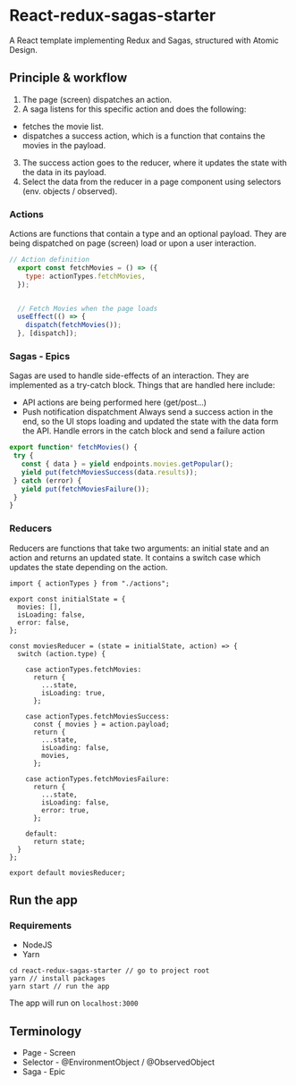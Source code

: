 # React-redux-sagas-starter
A React template implementing Redux and Sagas, structured with Atomic Design.

## Principle & workflow
1. The page (screen) dispatches an action.
2. A saga listens for this specific action and does the following:
  * fetches the movie list.
  * dispatches a success action, which is a function that contains the movies in the payload.
3. The success action goes to the reducer, where it updates the state with the data in its payload.
4. Select the data from the reducer in a page component using selectors (env. objects / observed).

### Actions
Actions are functions that contain a type and an optional payload.
They are being dispatched on page (screen) load or upon a user interaction.

```js
// Action definition
  export const fetchMovies = () => ({
    type: actionTypes.fetchMovies,
  });


  // Fetch Movies when the page loads
  useEffect(() => {
    dispatch(fetchMovies());
  }, [dispatch]);
```

### Sagas - Epics
Sagas are used to handle side-effects of an interaction.
They are implemented as a try-catch block.
Things that are handled here include:
  * API actions are being performed here (get/post...)
  * Push notification dispatchment
 Always send a success action in the end, so the UI stops loading and updated the state with the data form the API.
 Handle errors in the catch block and send a failure action
 
 ```javascript
 export function* fetchMovies() {
  try {
    const { data } = yield endpoints.movies.getPopular();
    yield put(fetchMoviesSuccess(data.results));
  } catch (error) {
    yield put(fetchMoviesFailure());
  }
}
 ```

### Reducers
Reducers are functions that take two arguments: an initial state and an action and returns an updated state.
It contains a switch case which updates the state depending on the action.

```
import { actionTypes } from "./actions";

export const initialState = {
  movies: [],
  isLoading: false,
  error: false,
};

const moviesReducer = (state = initialState, action) => {
  switch (action.type) {

    case actionTypes.fetchMovies:
      return {
        ...state,
        isLoading: true,
      };

    case actionTypes.fetchMoviesSuccess:
      const { movies } = action.payload;
      return {
        ...state,
        isLoading: false,
        movies,
      };

    case actionTypes.fetchMoviesFailure:
      return {
        ...state,
        isLoading: false,
        error: true,
      };

    default:
      return state;
  }
};

export default moviesReducer;
```

## Run the app
### Requirements
* NodeJS
* Yarn

```
cd react-redux-sagas-starter // go to project root
yarn // install packages
yarn start // run the app
```
The app will run on `localhost:3000`

## Terminology
* Page - Screen
* Selector - @EnvironmentObject / @ObservedObject
* Saga - Epic
